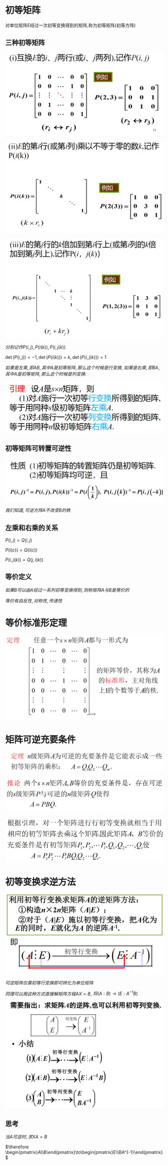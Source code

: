 # 初等矩阵

对单位矩阵E经过一次初等变换得到的矩阵,称为初等矩阵(初等方阵)

## 三种初等矩阵


![](./image/2020-12-21-08-09-25.png)

![](./image/2020-12-21-08-09-34.png)

![](./image/2020-12-21-08-09-45.png)

$分别记作 P(i,j), P(i(k)), P(i, j(k))$

$\det(P(i,j))=-1, \det(P(i(k)))=k, \det(P(i, j(k)))=1$

$如果是左乘, 即AB, 其中A是初等矩阵, 那么这个时候是行变换,$
$如果是右乘, 即BA, 其中A是初等矩阵, 那么这个时候是列变换.$

![](./image/2020-12-21-08-45-33.png)

## 初等矩阵可转置可逆性

![](./image/2020-12-21-08-13-31.png)

$我们知道, 可逆方阵A不改变B的秩$

## 左乘和右乘的关系

$P(i,j)=Q(i,j)$

$P(i(c))=Q(i(c))$

$P(i,j(k))=Q(j,i(k))$

## 等价定义

$如果B可以由A经过一系列初等变换得到, 则称矩阵A与B是等价的$

$等价有自反性, 对称性, 传递性$

# 等价标准形定理

![](./image/2020-12-21-08-26-38.png)

# 矩阵可逆充要条件

![](./image/2020-12-21-09-00-08.png)

![](./image/2020-12-21-09-00-38.png)

![](./image/2020-12-21-09-00-55.png)

# 初等变换求逆方法

![](./image/2020-12-21-09-01-34.png)

$可逆矩阵仅需初等行变换即可转化为单位矩阵$

$同理可以用这种方式直接解矩阵方程AX=B,$
$将(A:B)\to(E:A^{-1}B)$

![](./image/2020-12-21-09-10-47.png)

## 思考

$当A可逆时, 求XA=B$

$\therefore \begin{pmatrix}A\\B\end{pmatrix}\to\begin{pmatrix}E\\BA^{-1}\end{pmatrix}$

